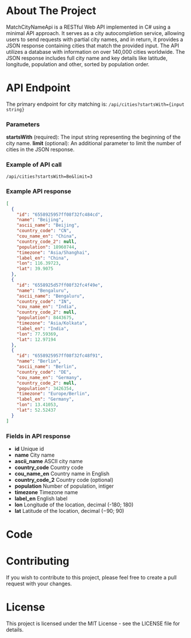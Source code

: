 # About The Project
MatchCityNameApi is a RESTful Web API implemented in C# using a minimal API approach. 
It serves as a city autocompletion service, allowing users to send requests with partial city names, 
and in return, it provides a JSON response containing cities that match the provided input. The API 
utilizes a database with information on over 140,000 cities worldwide.
The JSON response includes full city name and key details like latitude, longitude, population and other, sorted
by population order.

# API Endpoint
The primary endpoint for city matching is:
`/api/cities?startsWith={input string}`

### Parameters
**startsWith** (required): The input string representing the beginning of the city name.
**limit** (optional): An additional parameter to limit the number of cities in the JSON response. 

### Example of API call
`/api/cities?startsWith=Be&limit=3`

### Example API response
```json
[  
  {  
    "id": "6558925957ff08f32fc484cd",  
    "name": "Beijing",  
    "ascii_name": "Beijing",  
    "country_code": "CN",  
    "cou_name_en": "China",  
    "country_code_2": null,  
    "population": 18960744,  
    "timezone": "Asia/Shanghai",  
    "label_en": "China",  
    "lon": 116.39723,  
    "lat": 39.9075  
  },  
  {  
    "id": "6558925d57ff08f32fc4f49e",  
    "name": "Bengaluru",  
    "ascii_name": "Bengaluru",  
    "country_code": "IN",  
    "cou_name_en": "India",  
    "country_code_2": null,  
    "population": 8443675,  
    "timezone": "Asia/Kolkata",  
    "label_en": "India",  
    "lon": 77.59369,  
    "lat": 12.97194  
  },  
  {  
    "id": "6558925957ff08f32fc48f91",  
    "name": "Berlin",  
    "ascii_name": "Berlin",  
    "country_code": "DE",  
    "cou_name_en": "Germany",  
    "country_code_2": null,  
    "population": 3426354,  
    "timezone": "Europe/Berlin",  
    "label_en": "Germany",  
    "lon": 13.41053,  
    "lat": 52.52437  
  }  
]
```

### Fields in API response
- **id** Unique id
- **name** City name
- **ascii_name** ASCII city name
- **country_code** Country code
- **cou_name_en** Country name in English
- **country_code_2** Country code (optional)
- **population** Number of population, intiger
- **timezone** Timezone name
- **label_en** English label
- **lon**  Longitude of the location, decimal (-180; 180) 
- **lat** Latitude of the location, decimal (−90; 90)

# Code

# Contributing
If you wish to contribute to this project, please feel free to create a pull request with your changes.
# License
This project is licensed under the MIT License - see the LICENSE file for details.
